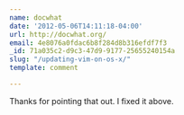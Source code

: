 ```yaml
---
name: docwhat
date: '2012-05-06T14:11:18-04:00'
url: http://docwhat.org/
email: 4e8076a0fdac6b8f284d8b316efdf7f3
_id: 71a035c2-d9c3-47d9-9177-25655240154a
slug: "/updating-vim-on-os-x/"
template: comment

---
```


Thanks for pointing that out.  I fixed it above.
